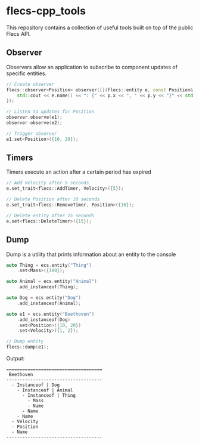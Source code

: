 # flecs-cpp_tools
This repository contains a collection of useful tools built on top of the public Flecs API.

## Observer
Observers allow an application to subscribe to component updates of specific entities.

```cpp
// Create observer
flecs::observer<Position> observer([](flecs::entity e, const Position& p) {
    std::cout << e.name() << ": {" << p.x << ", " << p.y << "}" << std::endl;
});

// Listen to updates for Position
observer.observe(e1);
observer.observe(e2);

// Trigger observer
e1.set<Position>({10, 20});
```

## Timers
Timers execute an action after a certain period has expired
```cpp
// Add Velocity after 5 seconds
e.set_trait<flecs::AddTimer, Velocity>({5});

// Delete Position after 10 seconds
e.set_trait<flecs::RemoveTimer, Position>({10});

// Delete entity after 15 seconds
e.set<flecs::DeleteTimer>({15});
```

## Dump
Dump is a utility that prints information about an entity to the console

```cpp
auto Thing = ecs.entity("Thing")
    .set<Mass>({100});

auto Animal = ecs.entity("Animal")
    .add_instanceof(Thing);  

auto Dog = ecs.entity("Dog")
    .add_instanceof(Animal);           

auto e1 = ecs.entity("Beethoven")
    .add_instanceof(Dog)
    .set<Position>({10, 20})
    .set<Velocity>({1, 2});

// Dump entity
flecs::dump(e1);
```
Output:
```
====================================
 Beethoven
------------------------------------
  - Instanceof | Dog
    - Instanceof | Animal
      - Instanceof | Thing
        - Mass
        - Name
      - Name
    - Name
  - Velocity
  - Position
  - Name
------------------------------------
```
